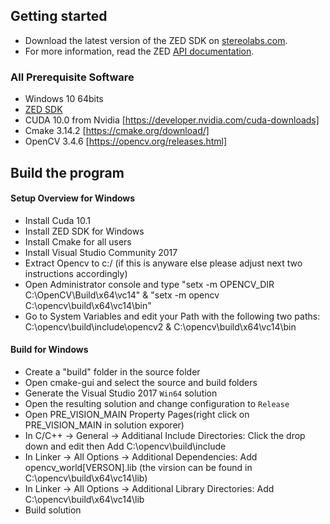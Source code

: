 ## Getting started

- Download the latest version of the ZED SDK on [stereolabs.com](https://www.stereolabs.com).
- For more information, read the ZED [API documentation](https://www.stereolabs.com/developers/documentation/API/).

### All Prerequisite Software

- Windows 10 64bits
- [ZED SDK](https://www.stereolabs.com/developers/release/#sdkdownloads_anchor)
- CUDA 10.0 from Nvidia [https://developer.nvidia.com/cuda-downloads]
- Cmake 3.14.2 [https://cmake.org/download/]
- OpenCV 3.4.6 [https://opencv.org/releases.html]


## Build the program

#### Setup Overview for Windows

- Install Cuda 10.1
- Install ZED SDK for Windows
- Install Cmake for all users
- Install Visual Studio Community 2017
- Extract Opencv to c:/ (if this is anyware else please adjust next two instructions accordingly) 
- Open Administrator console and type "setx -m OPENCV_DIR C:\OpenCV\Build\x64\vc14" & "setx -m opencv C:\opencv\build\x64\vc14\bin"
- Go to System Variables and edit your Path with the following two paths: C:\opencv\build\include\opencv2 & C:\opencv\build\x64\vc14\bin


#### Build for Windows

- Create a "build" folder in the source folder
- Open cmake-gui and select the source and build folders
- Generate the Visual Studio 2017 `Win64` solution
- Open the resulting solution and change configuration to `Release`
- Open PRE_VISION_MAIN Property Pages(right click on PRE_VISION_MAIN in solution exporer)
- In C/C++ -> General -> Additianal Include Directories: Click the drop down and edit then Add C:\opencv\build\include
- In Linker -> All Options -> Additional Dependencies: Add opencv_world[VERSON].lib (the virsion can be found in C:\opencv\build\x64\vc14\lib)
- In Linker -> All Options -> Additional Library Directories: Add C:\opencv\build\x64\vc14\lib
- Build solution
